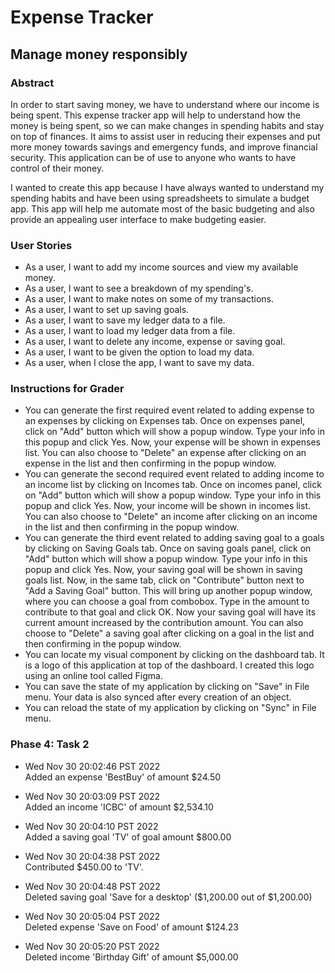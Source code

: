 # Expense Tracker

## Manage money responsibly

### Abstract

In order to start saving money, we have to understand where our income is being spent.
This expense tracker app will help to understand how the money is being spent, so we can make changes in 
spending habits and stay on top of finances. It aims to assist user in reducing their expenses and put more
money towards savings and emergency funds, and improve financial security. This application can be of use to
anyone who wants to have control of their money.

I wanted to create this app because I have always wanted to understand my spending habits and have been using
spreadsheets to simulate a budget app. This app will help me automate most of the basic budgeting and also provide an appealing user interface
to make budgeting easier.

### User Stories

- As a user, I want to add my income sources and view my available money.
- As a user, I want to see a breakdown of my spending's.
- As a user, I want to make notes on some of my transactions.
- As a user, I want to set up saving goals.
- As a user, I want to save my ledger data to a file.
- As a user, I want to load my ledger data from a file. 
- As a user, I want to delete any income, expense or saving goal.
- As a user, I want to be given the option to load my data.
- As a user, when I close the app, I want to save my data.

### Instructions for Grader

- You can generate the first required event related to adding expense to an expenses by clicking on Expenses tab.
  Once on expenses panel, click on "Add" button which will show a popup window.
  Type your info in this popup and click Yes. Now, your expense will be shown in expenses list.
  You can also choose to "Delete" an expense after clicking on an expense in the list and then confirming in the popup window.
- You can generate the second required event related to adding income to an income list by clicking on Incomes tab.
  Once on incomes panel, click on "Add" button which will show a popup window.
  Type your info in this popup and click Yes. Now, your income will be shown in incomes list.
  You can also choose to "Delete" an income after clicking on an income in the list and then confirming in the popup window.
- You can generate the third event related to adding saving goal to a goals by clicking on Saving Goals tab.
  Once on saving goals panel, click on "Add" button which will show a popup window.
  Type your info in this popup and click Yes. Now, your saving goal will be shown in saving goals list.
  Now, in the same tab, click on "Contribute" button next to "Add a Saving Goal" button.
  This will bring up another popup window, where you can choose a goal from combobox.
  Type in the amount to contribute to that goal and click OK.
  Now your saving goal will have its current amount increased by the contribution amount.
  You can also choose to "Delete" a saving goal after clicking on a goal in the list and then confirming in the popup window.
- You can locate my visual component by clicking on the dashboard tab.
  It is a logo of this application at top of the dashboard. I created this logo using an online tool called Figma.
- You can save the state of my application by clicking on "Save" in File menu.
  Your data is also synced after every creation of an object.
- You can reload the state of my application by clicking on "Sync" in File menu.

### Phase 4: Task 2

- Wed Nov 30 20:02:46 PST 2022  
Added an expense 'BestBuy' of amount $24.50

- Wed Nov 30 20:03:09 PST 2022  
Added an income 'ICBC' of amount $2,534.10

- Wed Nov 30 20:04:10 PST 2022    
Added a saving goal 'TV' of goal amount $800.00

- Wed Nov 30 20:04:38 PST 2022  
Contributed $450.00 to 'TV'.

- Wed Nov 30 20:04:48 PST 2022  
Deleted saving goal 'Save for a desktop' ($1,200.00 out of $1,200.00)

- Wed Nov 30 20:05:04 PST 2022  
Deleted expense 'Save on Food' of amount $124.23

- Wed Nov 30 20:05:20 PST 2022  
Deleted income 'Birthday Gift' of amount $5,000.00